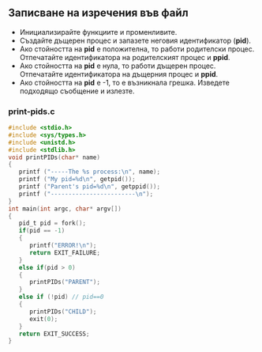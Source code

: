 ## Записване на изречения във файл

- Инициализирайте функциите и променливите.
- Създайте дъщерен процес и запазете неговия идентификатор (**pid**).
- Ако стойността на **pid** е положителна, то работи родителски процес. Отпечатайте идентификатора на родителският процес и **ppid**.
- Ако стойността на **pid** е нула, то работи дъщерен процес. Отпечатайте идентификатора на дъщерния процес и **ppid**.
- Ако стойността на **pid** е -1, то е възникнала грешка. Изведете подходящо съобщение и излезте.

### print-pids.c
```c
#include <stdio.h>
#include <sys/types.h>
#include <unistd.h>
#include <stdlib.h>
void printPIDs(char* name) 
{
   printf ("-----The %s process:\n", name);
   printf ("My pid=%d\n", getpid());
   printf ("Parent's pid=%d\n", getppid());
   printf ("------------------------\n");
}
int main(int argc, char* argv[])
{
   pid_t pid = fork();
   if(pid == -1)
   {
      printf("ERROR!\n");
      return EXIT_FAILURE;
   }
   else if(pid > 0)
   {
      printPIDs("PARENT");
   }
   else if (!pid) // pid==0
   {
      printPIDs("CHILD");
      exit(0);
   }
   return EXIT_SUCCESS;
}
```
